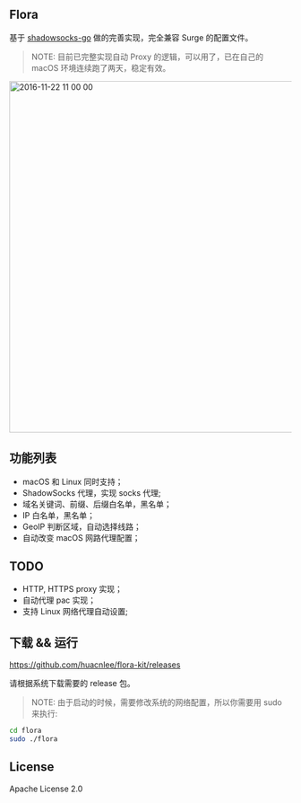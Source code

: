 Flora
-----

基于 [shadowsocks-go](https://github.com/shadowsocks/shadowsocks-go) 做的完善实现，完全兼容 Surge 的配置文件。

> NOTE: 目前已完整实现自动 Proxy 的逻辑，可以用了，已在自己的 macOS 环境连续跑了两天，稳定有效。

<img width="626" alt="2016-11-22 11 00 00" src="https://cloud.githubusercontent.com/assets/5518/20509326/d9a2ad9a-b0a2-11e6-9b9c-f6a59445b8d9.png">

## 功能列表

- macOS 和 Linux 同时支持；
- ShadowSocks 代理，实现 socks 代理;
- 域名关键词、前缀、后缀白名单，黑名单；
- IP 白名单，黑名单；
- GeoIP 判断区域，自动选择线路；
- 自动改变 macOS 网路代理配置；

## TODO

- HTTP, HTTPS proxy 实现；
- 自动代理 pac 实现；
- 支持 Linux 网络代理自动设置;

## 下载 && 运行

https://github.com/huacnlee/flora-kit/releases

请根据系统下载需要的 release 包。

> NOTE: 由于启动的时候，需要修改系统的网络配置，所以你需要用 sudo 来执行:

```bash
cd flora
sudo ./flora
```

## License

Apache License 2.0
